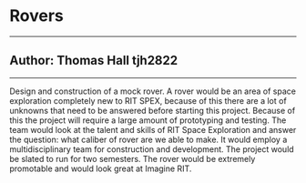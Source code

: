 # Rovers

---

## Author: Thomas Hall tjh2822

---

Design and construction of a mock rover. 
A rover would be an area of space exploration completely new to RIT SPEX, because of this there are a lot of unknowns that need to be answered before starting this project. 
Because of this the project will require a large amount of prototyping and testing. 
The team would look at the talent and skills of RIT Space Exploration and answer the question: what caliber of rover are we able to make. 
It would employ a multidisciplinary team for construction and development. The project would be slated to run for two semesters. 
The rover would be extremely promotable and would look great at Imagine RIT. 
